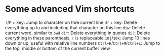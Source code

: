# Some advanced Vim shortcuts

`f`/`F` + key: Jump to character on thre current line
`df` + key: Delete everythting up to and including that character on this line 
`diw`: Delete current word, similar to `bwd`
`di"`: Delete everything in quotes
`di(`: Delete everything in these parenthesis, `(` is replaceable
`10j`/`10k`: Jump 10 lines down or up, useful with relative line numbers
`Ctrl+H`/`Ctrl+M`/`Ctrl+L`: Jump to the top, middle or bottom of the current buffer view
